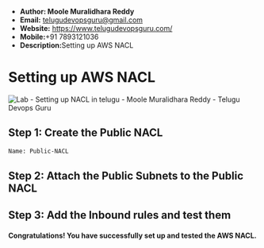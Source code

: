 + <b>Author: Moole Muralidhara Reddy</b></br>
+ <b>Email:</b> telugudevopsguru@gmail.com</br>
+ <b>Website:</b> https://www.telugudevopsguru.com/</br>
+ <b>Mobile:</b>+91 7893121036</br>
+ <b>Description:</b>Setting up AWS NACL</br>

# Setting up AWS NACL

![Lab - Setting up NACL in telugu - Moole Muralidhara Reddy - Telugu Devops Guru](https://github.com/telugudevopsguru/AWS-Networking-5-Days-Practical-Live-Workshop/blob/0420b784ca84affc6ee8fd2217cb0580977c3e73/Day%201-%20%20AWS%20VPC%20Overview/Images/Lab%20-%20Setting%20up%20NACL%20in%20telugu%20-%20Moole%20Muralidhara%20Reddy%20-%20Telugu%20Devops%20Guru.png)

## Step 1: Create the Public NACL
```xml
Name: Public-NACL
```
## Step 2: Attach the Public Subnets to the Public NACL
## Step 3: Add the Inbound rules and test them
####  Congratulations! You have successfully set up and tested the AWS NACL.
